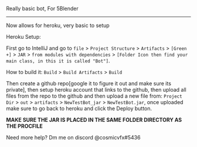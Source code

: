 Really basic bot, For 5Blender
<hr>
Now allows for heroku, very basic to setup

Heroku Setup:

  First go to IntelliJ and go to `file` > `Project Structure` > `Artifacts` > `[Green +]` > `JAR` > `from modules with dependencies` > `[Folder Icon then find your main class, in this it is called "Bot"]`.
  
  How to build it: `Build` > `Build Artifacts` > `Build`
  
  Then create a github repo[google it to figure it out and make sure its private], then setup heroku account that links to the github, then upload all files from the repo to the github and then upload a new file from: `Project Dir` > `out` > `artifacts` > `NewTestBot_jar` > `NewTestBot.jar`, once uploaded make sure to go back to heroku and click the Deploy button.
  
  <b>MAKE SURE THE JAR IS PLACED IN THE SAME FOLDER DIRECTORY AS THE PROCFILE</b>
  
  Need more help? Dm me on discord @cosmicvfx#5436
